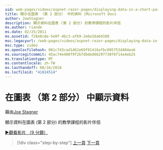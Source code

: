 ```yaml
---
uid: web-pages/videos/aspnet-razor-pages/displaying-data-in-a-chart-part-2
title: 顯示在圖表 （第 2 部分） 中的資料 |Microsoft Docs
author: JoeStagner
description: 顯示資料在圖表 (第 2 部分) 的教學課程的影片伴侶
ms.author: riande
ms.date: 02/25/2011
ms.assetid: f28e8c8e-5e0f-4bc3-af69-2e6e18a6d100
msc.legacyurl: /web-pages/videos/aspnet-razor-pages/displaying-data-in-a-chart-part-2
msc.type: video
ms.openlocfilehash: 081c7d3cad1d62e69f91416afbc095753d484ea6
ms.sourcegitcommit: 45ac74e400f9f2b7dbded66297730f6f14a4eb25
ms.translationtype: MT
ms.contentlocale: zh-TW
ms.lasthandoff: 08/16/2018
ms.locfileid: "41824514"
---
```

<a name="displaying-data-in-a-chart-part-2"></a>在圖表 （第 2 部分） 中顯示資料
====================
藉由[Joe Stagner](https://github.com/JoeStagner)

顯示資料在圖表 (第 2 部分) 的教學課程的影片伴侶

[&#9654;觀看影片 （9 分鐘）](https://channel9.msdn.com/Blogs/ASP-NET-Site-Videos/displaying-data-in-a-chart-part-2)

> [!div class="step-by-step"]
> [上一頁](displaying-data-in-a-chart-part-1.md)
> [下一頁](working-with-files.md)
